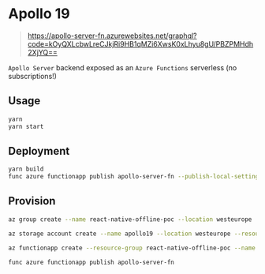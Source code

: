 # Apollo 19

> https://apollo-server-fn.azurewebsites.net/graphql?code=kOyQXLcbwLreCJkjRi9HB1qMZi6XwsK0xLhyu8gU/PBZPMHdh2XjYQ==

`Apollo Server` backend exposed as an `Azure Functions` serverless (no subscriptions!)

## Usage

```bash
yarn
yarn start
```

## Deployment

```bash
yarn build
func azure functionapp publish apollo-server-fn --publish-local-settings --nozip
```

## Provision

```bash
az group create --name react-native-offline-poc --location westeurope

az storage account create --name apollo19 --location westeurope --resource-group react-native-offline-poc --sku Standard_LRS

az functionapp create --resource-group react-native-offline-poc --name apollo-server-fn --consumption-plan-location westeurope --runtime node --storage-account apollo19

func azure functionapp publish apollo-server-fn
```
